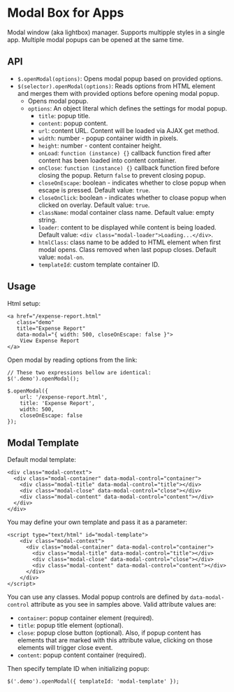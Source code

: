 # Modal Box for Apps

Modal window (aka lightbox) manager. Supports multipple styles in a single app. Multiple modal popups can be opened at the same time.

## API

* `$.openModal(options)`: Opens modal popup based on provided options.
* `$(selector).openModal(options)`: Reads options from HTML element and merges them with provided options before opening modal popup.
    * Opens modal popup.
    * `options`: An object literal which defines the settings for modal popup.
        * `title`: popup title.
        * `content`: popup content.
        * `url`: content URL. Content will be loaded via AJAX get method.
        * `width`: number - popup container width in pixels.
        * `height`: number - content container height.
        * `onLoad`: `function (instance) {}` callback function fired after content has been loaded into content container.
        * `onClose`: `function (instance) {}` callback function fired before closing the popup. Return `false` to prevent closing popup.
        * `closeOnEscape`: boolean - indicates whether to close popup when escape is pressed. Default value: `true`.
        * `closeOnClick`: boolean - indicates whether to cloase popup when clicked on overlay. Default value: `true`.
        * `className`: modal container class name. Default value: empty string.
        * `loader`: content to be displayed while content is being loaded. Default value: `<div class="modal-loader">Loading...</div>`.
        * `htmlClass`: class name to be added to HTML element when first modal opens. Class removed when last popup closes. Default value: `modal-on`.
        * `templateId`: custom template container ID.


## Usage

Html setup:

    <a href="/expense-report.html" 
       class="demo" 
       title="Expense Report" 
       data-modal="{ width: 500, closeOnEscape: false }">
        View Expense Report
    </a>

Open modal by reading options from the link:

    // These two expressions bellow are identical:
    $('.demo').openModal();
    
    $.openModal({
        url: '/expense-report.html',
        title: 'Expense Report',
        width: 500,
        closeOnEscape: false
    });

## Modal Template

Default modal template:

    <div class="modal-context">
      <div class="modal-container" data-modal-control="container">
        <div class="modal-title" data-modal-control="title"></div>
        <div class="modal-close" data-modal-control="close"></div>
        <div class="modal-content" data-modal-control="content"></div>
      </div>
    </div>

You may define your own template and pass it as a parameter:

    <script type="text/html" id="modal-template">
        <div class="modal-context">
          <div class="modal-container" data-modal-control="container">
            <div class="modal-title" data-modal-control="title"></div>
            <div class="modal-close" data-modal-control="close"></div>
            <div class="modal-content" data-modal-control="content"></div>
          </div>
        </div>
    </script>

You can use any classes. Modal popup controls are defined by `data-modal-control` attribute as you see in samples above. Valid attribute values are:

* `container`: popup container element (required).
* `title`: popup title element (optional).
* `close`: popup close button (optional). Also, if popup content has elements that are 
   marked with this attribute value, clicking on those elements will trigger close event.
* `content`: popup content container (required).

Then specify template ID when initializing popup:

    $('.demo').openModal({ templateId: 'modal-template' });
